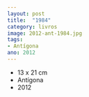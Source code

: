 ```yaml
---
layout: post
title:  "1984"
category: livros
image: 2012-ant-1984.jpg
tags:
- Antígona
ano: 2012
---
```


- 13 x 21 cm
- Antígona
- 2012

